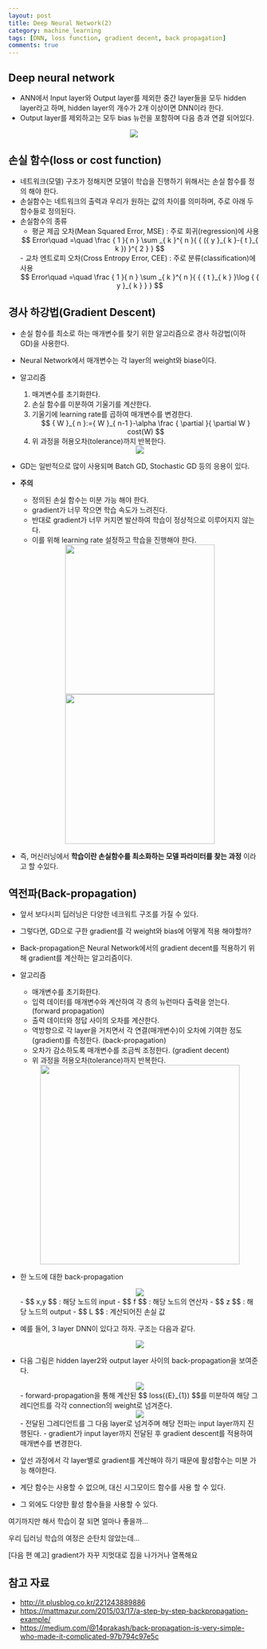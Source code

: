 ```yaml
---
layout: post
title: Deep Neural Network(2)
category: machine_learning
tags: [DNN, loss function, gradient decent, back propagation]
comments: true
---
```


## Deep neural network

- ANN에서 Input layer와 Output layer를 제외한 중간 layer들을 모두 hidden layer라고 하며, hidden layer의 개수가 2개 이상이면 DNN이라 한다.
- Output layer를 제외하고는 모두 bias 뉴런을 포함하며 다음 층과 연결 되어있다.

<center><img src="/public/machine_learning/DNN.png"></center>

## 손실 함수(loss or cost function)

- 네트워크(모델) 구조가 정해지면 모델이 학습을 진행하기 위해서는 손실 함수를 정의 해야 한다.
- 손실함수는 네트워크의 출력과 우리가 원하는 값의 차이를 의미하며, 주로 아래 두 함수들로 정의된다.
- 손실함수의 종류
    - 평균 제곱 오차(Mean Squared Error, MSE) : 주로 회귀(regression)에 사용
    <center>$$ Error\quad =\quad \frac { 1 }{ n } \sum _{ k }^{ n }{ { ({ y }_{ k }-{ t }_{ k }) }^{ 2 } }  $$</center>
    - 교차 엔트로피 오차(Cross Entropy Error, CEE) : 주로 분류(classification)에 사용
    <center>$$ Error\quad =\quad \frac { 1 }{ n } \sum _{ k }^{ n }{ { { t }_{ k } }\log { { y }_{ k } }  }   $$</center>
    
## 경사 하강법(Gradient Descent)

- 손실 함수를 최소로 하는 매개변수를 찾기 위한 알고리즘으로 경사 하강법(이하 GD)을 사용한다.
- Neural Network에서 매개변수는 각 layer의 weight와 biase이다.
- 알고리즘
    1. 매겨변수를 초기화한다.
    2. 손실 함수를 미분하여 기울기를 계산한다.
    3. 기울기에 learning rate를 곱하여 매개변수를 변경한다.
        <center>$$ { W }_{ n }:={ W }_{ n-1 }-\alpha \frac { \partial  }{ \partial W } cost(W) $$</center>
    4. 위 과정을 허용오차(tolerance)까지 반복한다.
    <center><img src="/public/machine_learning/gradient_decscent.png"></center>
- GD는 일반적으로 많이 사용되며 Batch GD, Stochastic GD 등의 응용이 있다.
- **주의**
    - 정의된 손실 함수는 미분 가능 해야 한다.
    - gradient가 너무 작으면 학습 속도가 느려진다.
    - 반대로 gradient가 너무 커지면 발산하여 학습이 정상적으로 이루어지지 않는다. 
    - 이를 위해 learning rate 설정하고 학습을 진행해야 한다.
    <center><img src="/public/machine_learning/too_small_gradient.png" height="300"></center>
    <center><img src="/public/machine_learning/too_large_gradient.png" height="300"></center>

-  즉, 머신러닝에서 __학습이란 손실함수를 최소화하는 모델 파라미터를 찾는 과정__ 이라고 할 수있다.

## 역전파(Back-propagation)

- 앞서 보다시피 딥러닝은 다양한 네크워트 구조를 가질 수 있다.
- 그렇다면, GD으로 구한 gradient를 각 weight와 bias에 어떻게 적용 해야할까?
- Back-propagation은 Neural Network에서의 gradient decent를 적용하기 위해 gradient를 계산하는 알고리즘이다.
- 알고리즘
    - 매개변수를 초기화한다.
    - 입력 데이터를 매개변수와 계산하여 각 층의 뉴런마다 출력을 얻는다. (forward propagation)
    - 출력 데이터와 정답 사이의 오차를 계산한다.
    - 역방향으로 각 layer을 거치면서 각 연결(매개변수)이 오차에 기여한 정도(gradient)를 측정한다. (back-propagation)
    - 오차가 감소하도록 매개변수를 조금씩 조정한다. (gradient decent)
    - 위 과정을 허용오차(tolerance)까지 반복한다.
    <center><img src="/public/machine_learning/back-propagation.png" width="400"></center>
    
- 한 노드에 대한 back-propagation
    <center><img src="/public/machine_learning/back-propagation_one_node.png"></center> 
    - $$ x,y $$ : 해당 노드의 input
    - $$ f $$ : 해당 노드의 연산자
    - $$ z $$ : 해당 노드의 output
    - $$ L $$ : 계산되어진 손실 값  

- 예를 들어, 3 layer DNN이 있다고 하자. 구조는 다음과 같다.
    <center><img src="/public/machine_learning/3layer_dnn.png"></center>
- 다음 그림은 hidden layer2와 output layer 사이의 back-propagation을 보여준다.
    <center><img src="/public/machine_learning/backprogation_one_node1.png"></center>
    - forward-propagation을 통해 계산된 $$ loss({E}_{1}) $$를 미분하여 해당 그레디언트를 각각 connection의 weight로 넘겨준다.
    <center><img src="/public/machine_learning/backprogation_one_node2.png"></center>
    - 전달된 그레디언트를 그 다음 layer로 넘겨주며 해당 전파는 input layer까지 진행된다.
    - gradient가 input layer까지 전달된 후 gradient descent를 적용하여 매개변수를 변경한다.

- 앞선 과정에서 각 layer별로 gradient를 계산해야 하기 때문에 활성함수는 미분 가능 해야한다.
- 계단 함수는 사용할 수 없으며, 대신 시그모이드 함수를 사용 할 수 있다.
- 그 외에도 다양한 활성 함수들을 사용할 수 있다.

여기까지만 해서 학습이 잘 되면 얼마나 좋을까...

우리 딥러닝 학습의 여정은 순탄치 않았는데...

\[다음 편 예고\] gradient가 자꾸 지멋대로 집을 나가거나 열폭해요

## 참고 자료 

- http://it.plusblog.co.kr/221243889886 
- https://mattmazur.com/2015/03/17/a-step-by-step-backpropagation-example/
- https://medium.com/@14prakash/back-propagation-is-very-simple-who-made-it-complicated-97b794c97e5c
